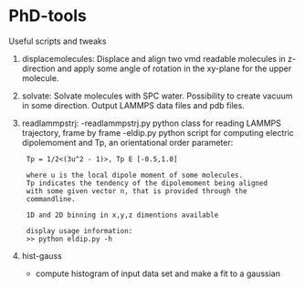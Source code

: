 # PhD-tools
Useful scripts and tweaks

1) displacemolecules:
Displace and align two vmd readable molecules in z-direction 
and apply some angle of rotation in the xy-plane for the
upper molecule.

2) solvate:
Solvate molecules with SPC water.
Possibility to create vacuum in some direction.
Output LAMMPS data files and pdb files.

3) readlammpstrj:
	-readlammpstrj.py
		python class for reading LAMMPS trajectory, frame by frame
	-eldip.py
		python script for computing electric dipolemoment and Tp, an
		orientational order parameter:

		Tp = 1/2<(3u^2 - 1)>, Tp E [-0.5,1.0]

		where u is the local dipole moment of some molecules.
		Tp indicates the tendency of the dipolemoment being aligned
		with some given vector n, that is provided through the 
		commandline.

		1D and 2D binning in x,y,z dimentions available
	
		display usage information:
		>> python eldip.py -h

4) hist-gauss
	- compute histogram of input data set and make a fit to a gaussian

